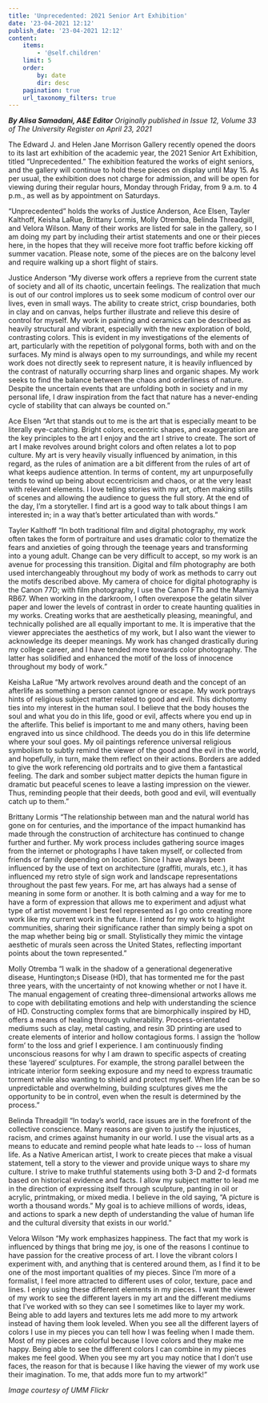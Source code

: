 ```yaml
---
title: 'Unprecedented: 2021 Senior Art Exhibition'
date: '23-04-2021 12:12'
publish_date: '23-04-2021 12:12'
content:
    items:
        - '@self.children'
    limit: 5
    order:
        by: date
        dir: desc
    pagination: true
    url_taxonomy_filters: true
---
```


_**By Alisa Samadani, A&E Editor** Originally published in Issue 12, Volume 33 of The University Register on April 23, 2021_

The Edward J. and Helen Jane Morrison Gallery recently opened the doors to its last art exhibition of the academic year, the 2021 Senior Art Exhibition, titled “Unprecedented.” The exhibition featured the works of eight seniors, and the gallery will continue to hold these pieces on display until May 15. As per usual, the exhibition does not charge for admission, and will be open for viewing during their regular hours, Monday through Friday, from 9 a.m. to 4 p.m., as well as by appointment on Saturdays.

“Unprecedented” holds the works of Justice Anderson, Ace Elsen, Tayler Kalthoff, Keisha LaRue, Brittany Lormis, Molly Otremba, Belinda Threadgill, and Velora Wilson. Many of their works are listed for sale in the gallery, so I am doing my part by including their artist statements and one or their pieces here, in the hopes that they will receive more foot traffic before kicking off summer vacation. Please note, some of the pieces are on the balcony level and require walking up a short flight of stairs.

Justice Anderson
“My diverse work offers a reprieve from the current state of society and all of its chaotic, uncertain feelings. The realization that much is out of our control implores us to seek some modicum of control over our lives, even in small ways. The ability to create strict, crisp boundaries, both in clay and on canvas, helps further illustrate and relieve this desire of control for myself. My work in painting and ceramics can be described as heavily structural and vibrant, especially with the new exploration of bold, contrasting colors. This is evident in my investigations of the elements of art, particularly with the repetition of polygonal forms, both with and on the surfaces.
My mind is always open to my surroundings, and while my recent work does not directly seek to represent nature, it is heavily influenced by the contrast of naturally occurring sharp lines and organic shapes. My work seeks to find the balance between the chaos and orderliness of nature. Despite the uncertain events that are unfolding both in society and in my personal life, I draw inspiration from the fact that nature has a never-ending cycle of stability that can always be counted on.”

Ace Elsen
“Art that stands out to me is the art that is especially meant to be literally eye-catching. Bright colors, eccentric shapes, and exaggeration are the key principles to the art I enjoy and the art I strive to create. The sort of art I make revolves around bright colors and often relates a lot to pop culture. My art is very heavily visually influenced by animation, in this regard, as the rules of animation are a bit different from the rules of art of what keeps audience attention.
In terms of content, my art unpurposefully tends to wind up being about eccentricism and chaos, or at the very least with relevant elements. I love telling stories with my art, often making stills of scenes and allowing the audience to guess the full story. At the end of the day, I’m a storyteller. I find art is a good way to talk about things I am interested in; in a way that’s better articulated than with words.”

Tayler Kalthoff
“In both traditional film and digital photography, my work often takes the form of portraiture and uses dramatic color to thematize the fears and anxieties of going through the teenage years and transforming into a young adult. Change can be very difficult to accept, so my work is an avenue for processing this transition.
Digital and film photography are both used interchangeably throughout my body of work as methods to carry out the motifs described above. My camera of choice for digital photography is the Canon 77D; with film photography, I use the Canon FTb and the Mamiya RB67. When working in the darkroom, I often overexpose the gelatin silver paper and lower the levels of contrast in order to create haunting qualities in my works.
Creating works that are aesthetically pleasing, meaningful, and technically polished are all equally important to me. It is imperative that the viewer appreciates the aesthetics of my work, but I also want the viewer to acknowledge its deeper meanings. My work has changed drastically during my college career, and I have tended more towards color photography. The latter has solidified and enhanced the motif of the loss of innocence throughout my body of work.”

Keisha LaRue
“My artwork revolves around death and the concept of an afterlife as something a person cannot ignore or escape. My work portrays hints of religious subject matter related to good and evil. This dichotomy ties into my interest in the human soul. I believe that the body houses the soul and what you do in this life, good or evil, affects where you end up in the afterlife. This belief is important to me and many others, having been engraved into us since childhood. The deeds you do in this life determine where your soul goes. My oil paintings reference universal religious symbolism to subtly remind the viewer of the good and the evil in the world, and hopefully, in turn, make them reflect on their actions.
Borders are added to give the work referencing old portraits and to give them a fantastical feeling. The dark and somber subject matter depicts the human figure in dramatic but peaceful scenes to leave a lasting impression on the viewer. Thus, reminding people that their deeds, both good and evil, will eventually catch up to them.”

Brittany Lormis
“The relationship between man and the natural world has gone on for centuries, and the importance of the impact humankind has made through the construction of architecture has continued to change further and further. My work process includes gathering source images from the internet or photographs I have taken myself, or collected from friends or family depending on location. Since I have always been influenced by the use of text on architecture (graffiti, murals, etc.), it has influenced my retro style of sign work and landscape representations throughout the past few years.
For me, art has always had a sense of meaning in some form or another. It is both calming and a way for me to have a form of expression that allows me to experiment and adjust what type of artist movement I best feel represented as I go onto creating more work like my current work in the future. I intend for my work to highlight communities, sharing their significance rather than simply being a spot on the map whether being big or small. Stylistically they mimic the vintage aesthetic of murals seen across the United States, reflecting important points about the town represented.”

Molly Otremba
“I walk in the shadow of a generational degenerative disease, Huntington;s Disease (HD), that has tormented me for the past three years, with the uncertainty of not knowing whether or not I have it. The manual engagement of creating three-dimensional artworks allows me to cope with debilitating emotions and help with understanding the science of HD. Constructing complex forms that are bimorphically inspired by HD, offers a means of healing through vulnerability. Process-orientated mediums such as clay, metal casting, and resin 3D printing are used to create elements of interior and hollow contagious forms. I assign the ‘hollow form’ to the loss and grief I experience. I am continuously finding unconscious reasons for why I am drawn to specific aspects of creating these ‘layered’ sculptures. For example, the strong parallel between the intricate interior form seeking exposure and my need to express traumatic torment while also wanting to shield and protect myself. When life can be so unpredictable and overwhelming, building sculptures gives me the opportunity to be in control, even when the result is determined by the process.”

Belinda Threadgill
“In today’s world, race issues are in the forefront of the collective conscience. Many reasons are given to justify the injustices, racism, and crimes against humanity in our world. I use the visual arts as a means to educate and remind people what hate leads to -- loss of human life.
As a Native American artist, I work to create pieces that make a visual statement, tell a story to the viewer and provide unique ways to share my culture. I strive to make truthful statements using both 3-D and 2-d formats based on historical evidence and facts. I allow my subject matter to lead me in the direction of expressing itself through sculpture, panting in oil or acrylic, printmaking, or mixed media.
I believe in the old saying, “A picture is worth a thousand words.” My goal is to achieve millions of words, ideas, and actions to spark a new depth of understanding the value of human life and the cultural diversity that exists in our world.”

Velora Wilson
“My work emphasizes happiness. The fact that my work is influenced by things that bring me joy, is one of the reasons I continue to have passion for the creative process of art. I love the vibrant colors I experiment with, and anything that is centered around them, as I find it to be one of the most important qualities of my pieces. Since I’m more of a formalist, I feel more attracted to different uses of color, texture, pace and lines. I enjoy using these different elements in my pieces. I want the viewer of my work to see the different layers in my art and the different mediums that I’ve worked with so they can see I sometimes like to layer my work. Being able to add layers and textures lets me add more to my artwork instead of having them look leveled.
When you see all the different layers of colors I use in my pieces you can tell how I was feeling when I made them. Most of my pieces are colorful because I love colors and they make me happy. Being able to see the different colors I can combine in my pieces makes me feel good. When you see my art you may notice that I don’t use faces, the reason for that is because I like having the viewer of my work use their imagination. To me, that adds more fun to my artwork!”

_Image courtesy of UMM Flickr_